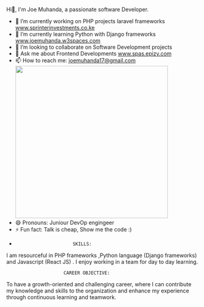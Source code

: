 
 
Hi👋, I'm Joe Muhanda, a passionate software Developer.


- 🔭 I’m currently working on PHP projects laravel frameworks www.sprinterinvestments.co.ke
- 🌱 I’m currently learning Python with Django frameworks  www.joemuhanda.w3spaces.com 
- 👯 I’m looking to collaborate on Software Development projects
- 💬 Ask me about Frontend Developments  www.spas.epizy.com
- 📫 How to reach me: joemuhanda17@gmail.com <img src="https://user-images.githubusercontent.com/88422453/206272184-7d80a158-b98c-423d-9fc3-ed8d5797e406.gif" width="400" height="400" />
- 😄 Pronouns: Juniour DevOp engingeer
- ⚡ Fun fact: Talk is cheap, Show me the code :)
- 
                           SKILLS:
I am resourceful in PHP frameworks ,Python language (Django frameworks) and Javascript (React JS) . I enjoy working in a team for day to day learning.

                         CAREER OBJECTIVE:
To have a growth-oriented and challenging career, where I can contribute my knowledge and skills to the organization and enhance my experience through continuous learning and teamwork.


